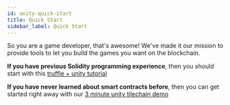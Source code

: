 ```yaml
---
id: unity-quick-start
title: Quick Start
sidebar_label: Quick Start
---
```

So you are a game developer, that's awesome! We've made it our mission to provide tools to let you build the games you want on the blockchain.

**If you have previous Solidity programming experience**, then you should start with this [truffle + unity tutorial](https://medium.com/@zacharyholland_17606/getting-started-with-loom-truffle-and-unity-f2558ad9d213)

**If you have never learned about smart contracts before**, then you can get started right away with our [3 minute unity tilechain demo](https://loomx.io/developers/docs/en/unity-sample-tiles-chain-evm.html)